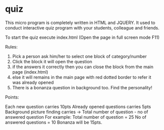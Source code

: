 # quiz

This micro program is completely written in HTML and JQUERY. It used to conduct interactive quiz program with your students, colleague and friends. 

To start the quiz execute index.html (Open the page in full screen mode F11)

Rules:

1. Pick a person ask him/her to select one block of category/number
2. Click the block it will open the question
3. if the answers it correctly then you can close the block from the main page (index.html)
4. else it will remains in the main page with red dotted border to refer it was already opened
5. There is a bonanza question in background too. Find the personality!

Points:

Each new question carries 10pts
Already opened questions carries 5pts
Background picture finding carries -> Total number of question - no of answered question
For example:
	Total number of question = 25
	No of answered questions = 10
	Bonanza will be 15pts. 